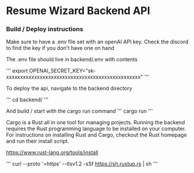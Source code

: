 # Resume Wizard Backend API

### Build / Deploy instructions
Make sure to have a .env file set with an openAI API key. Check the discord to find the key if you don't have one on hand

The .env file should live in backend/.env with contents

'''
export OPENAI_SECRET_KEY="sk-xxxxxxxxxxxxxxxxxxxxxxxxxxxxxxxxxxxxxxxxxxxxxxxx"
'''

To deploy the api, navigate to the backend directory

'''
cd backend/
'''

And build / start with the cargo run command
'''
cargo run
'''

Cargo is a Rust all in one tool for managing projects. Running the backend requires the Rust programming language to be installed on your computer. For instructions on installing Rust and Cargo, checkout the Rust homepage and run their install script.

https://www.rust-lang.org/tools/install

'''
curl --proto '=https' --tlsv1.2 -sSf https://sh.rustup.rs | sh
'''

